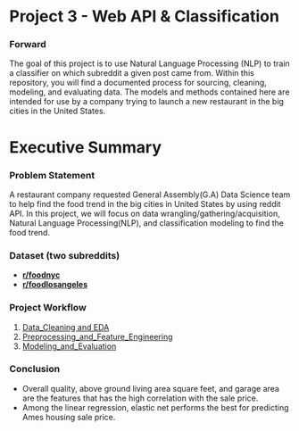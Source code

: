 # Project 3 - Web API & Classification

### Forward
The goal of this project is to use Natural Language Processing (NLP) to train a classifier on which subreddit a given post came from.
Within this repository, you will find a documented process for sourcing, cleaning, modeling, and evaluating data. The models and methods contained here are intended for use by a company trying to launch a new restaurant in the big cities in the United States. 


# Executive Summary

### Problem Statement
 A restaurant company requested General Assembly(G.A) Data Science team to help find the food trend in the big cities in United States by using reddit API. In this project, we will focus on data wrangling/gathering/acquisition, Natural Language Processing(NLP), and classification modeling to find the food trend.

### Dataset (two subreddits)

- [**r/foodnyc**](https://www.reddit.com/r/foodNYC)
- [**r/foodlosangeles**](https://www.reddit.com/r/Foodlosangeles)


### Project Workflow
1) [Data_Cleaning and EDA](https://github.com/ggoo156/Project_2_Ames_housing_prediction/blob/master/code/1.%20Data%20Cleaning%20and%20EDA.ipynb)
2) [Preprocessing_and_Feature_Engineering](https://github.com/ggoo156/Project_2_Ames_housing_prediction/blob/master/code/2.%20Preprocessing%20and%20Feature%20Engineering.ipynb)
3) [Modeling_and_Evaluation](https://github.com/ggoo156/Project_2_Ames_housing_prediction/blob/master/code/3.%20Modeling%20%26%20Evaluation.ipynb)

### Conclusion
- Overall quality, above ground living area square feet, and garage area are the features that has the high correlation with the sale price.
- Among the linear regression, elastic net performs the best for predicting Ames housing sale price.

